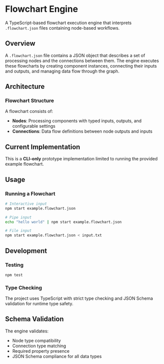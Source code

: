 # Flowchart Engine

A TypeScript-based flowchart execution engine that interprets `.flowchart.json` files containing node-based workflows.

## Overview

A `.flowchart.json` file contains a JSON object that describes a set of processing nodes and the connections between them. The engine executes these flowcharts by creating component instances, connecting their inputs and outputs, and managing data flow through the graph.

## Architecture

### Flowchart Structure

A flowchart consists of:

- **Nodes**: Processing components with typed inputs, outputs, and configurable settings
- **Connections**: Data flow definitions between node outputs and inputs

## Current Implementation

This is a **CLI-only** prototype implementation limited to running the provided example flowchart.

## Usage

### Running a Flowchart

```bash
# Interactive input
npm start example.flowchart.json

# Pipe input
echo "hello world" | npm start example.flowchart.json

# File input
npm start example.flowchart.json < input.txt
```

## Development

### Testing

```bash
npm test
```

### Type Checking

The project uses TypeScript with strict type checking and JSON Schema validation for runtime type safety.

## Schema Validation

The engine validates:
- Node type compatibility
- Connection type matching
- Required property presence
- JSON Schema compliance for all data types
